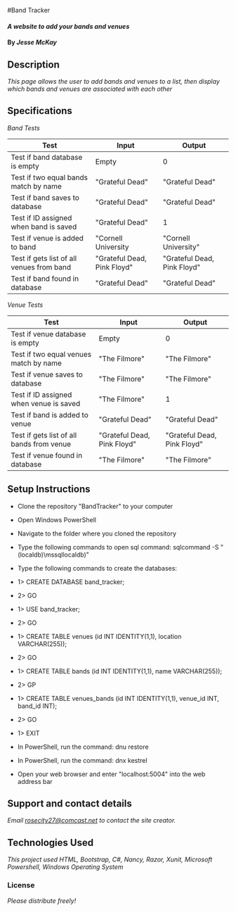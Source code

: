 #Band Tracker

#### _A website to add your bands and venues_

#### By _**Jesse McKay**_

## Description

_This page allows the user to add bands and venues to a list, then display which bands and venues are associated with each other_

## Specifications

_Band Tests_

| Test                                      | Input                       | Output                      |
|-------------------------------------------|-----------------------------|-----------------------------|
| Test if band database is empty            | Empty                       | 0                           |
| Test if two equal bands match by name     | "Grateful Dead"             | "Grateful Dead"             |
| Test if band saves to database            | "Grateful Dead"             | "Grateful Dead"             |
| Test if ID assigned when band is saved    | "Grateful Dead"             | 1                           |
| Test if venue is added to band            | "Cornell University         | "Cornell University"        |
| Test if gets list of all venues from band | "Grateful Dead, Pink Floyd" | "Grateful Dead, Pink Floyd" |
| Test if band found in database            | "Grateful Dead"             | "Grateful Dead"             |

_Venue Tests_

| Test                                       | Input                         | Output                      |
|--------------------------------------------|-------------------------------|-----------------------------|
| Test if venue database is empty            | Empty                         | 0                           |
| Test if two equal venues match by name     | "The Filmore"                 | "The Filmore"               |
| Test if venue saves to database            | "The Filmore"                 | "The Filmore"               |
| Test if ID assigned when venue is saved    | "The Filmore"                 | 1                           |
| Test if band is added to venue             | "Grateful Dead"               | "Grateful Dead"             |
| Test if gets list of all bands from venue  | "Grateful Dead, Pink Floyd"   | "Grateful Dead, Pink Floyd" |
| Test if venue found in database            | "The Filmore"                 | "The Filmore"               |

## Setup Instructions
* Clone the repository "BandTracker" to your computer
* Open Windows PowerShell
* Navigate to the folder where you cloned the repository
* Type the following commands to open sql command:  sqlcommand -S "(localdb)\mssqllocaldb)"

* Type the following commands to create the databases:
* 1> CREATE DATABASE band_tracker;
* 2> GO

* 1> USE band_tracker;
* 2> GO

* 1> CREATE TABLE venues (id INT IDENTITY(1,1), location VARCHAR(255));
* 2> GO

* 1> CREATE TABLE bands (id INT IDENTITY(1,1), name VARCHAR(255));
* 2> GP

* 1> CREATE TABLE venues_bands (id INT IDENTITY(1,1), venue_id INT, band_id INT);
* 2> GO

* 1> EXIT

* In PowerShell, run the command:  dnu restore
* In PowerShell, run the command:  dnx kestrel
* Open your web browser and enter "localhost:5004" into the web address bar

## Support and contact details

_Email rosecity27@comcast.net to contact the site creator._

## Technologies Used

_This project used HTML, Bootstrap, C#, Nancy, Razor, Xunit, Microsoft Powershell, Windows Operating System_

### License

*Please distribute freely!*
